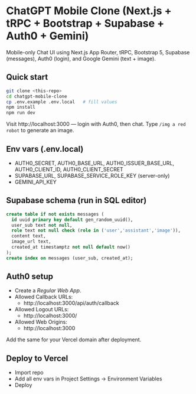# ChatGPT Mobile Clone (Next.js + tRPC + Bootstrap + Supabase + Auth0 + Gemini)

Mobile-only Chat UI using Next.js App Router, tRPC, Bootstrap 5, Supabase (messages), Auth0 (login), and Google Gemini (text + image).

## Quick start

```bash
git clone <this-repo>
cd chatgpt-mobile-clone
cp .env.example .env.local   # fill values
npm install
npm run dev
```

Visit http://localhost:3000 — login with Auth0, then chat. Type `/img a red robot` to generate an image.

## Env vars (.env.local)

- AUTH0_SECRET, AUTH0_BASE_URL, AUTH0_ISSUER_BASE_URL, AUTH0_CLIENT_ID, AUTH0_CLIENT_SECRET
- SUPABASE_URL, SUPABASE_SERVICE_ROLE_KEY (server-only)
- GEMINI_API_KEY

## Supabase schema (run in SQL editor)

```sql
create table if not exists messages (
  id uuid primary key default gen_random_uuid(),
  user_sub text not null,
  role text not null check (role in ('user','assistant','image')),
  content text,
  image_url text,
  created_at timestamptz not null default now()
);
create index on messages (user_sub, created_at);
```

## Auth0 setup

- Create a *Regular Web App*.
- Allowed Callback URLs:
  - http://localhost:3000/api/auth/callback
- Allowed Logout URLs:
  - http://localhost:3000/
- Allowed Web Origins:
  - http://localhost:3000

Add the same for your Vercel domain after deployment.

## Deploy to Vercel

- Import repo
- Add all env vars in Project Settings → Environment Variables
- Deploy

```

